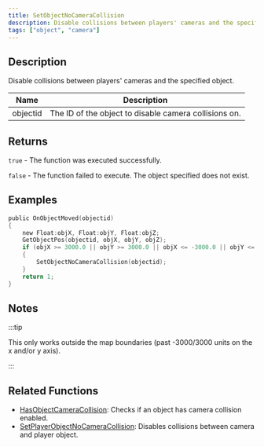 ```yaml
---
title: SetObjectNoCameraCollision
description: Disable collisions between players' cameras and the specified object.
tags: ["object", "camera"]
---
```


<VersionWarn version='omp v1.1.0.2612' />

## Description

Disable collisions between players' cameras and the specified object.

| Name     | Description                                           |
| -------- | ----------------------------------------------------- |
| objectid | The ID of the object to disable camera collisions on. |

## Returns

`true` - The function was executed successfully.

`false` - The function failed to execute. The object specified does not exist.

## Examples

```c
public OnObjectMoved(objectid)
{
    new Float:objX, Float:objY, Float:objZ;
    GetObjectPos(objectid, objX, objY, objZ);
    if (objX >= 3000.0 || objY >= 3000.0 || objX <= -3000.0 || objY <= -3000.0)
    {
        SetObjectNoCameraCollision(objectid);
    }
    return 1;
}
```

## Notes

:::tip

This only works outside the map boundaries (past -3000/3000 units on the x and/or y axis).

:::

## Related Functions

- [HasObjectCameraCollision](HasObjectCameraCollision): Checks if an object has camera collision enabled.
- [SetPlayerObjectNoCameraCollision](SetPlayerObjectNoCameraCollision): Disables collisions between camera and player object.
